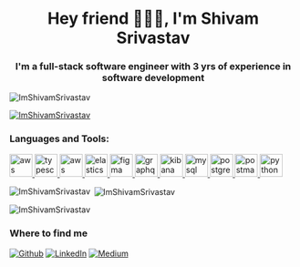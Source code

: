 <h1 align="center">Hey friend 🙋🏻‍♂️, I'm Shivam Srivastav</h1><h3 align="center">I'm a full-stack software engineer with 3 yrs of experience in software development</h3><p align="left"> <img src="https://komarev.com/ghpvc/?username=ImShivamSrivastav&label=Profile%20views&color=0e75b6&style=for-the-badge" alt="ImShivamSrivastav" /> </p><p align="left"> <a href="https://github.com/ryo-ma/github-profile-trophy"><img src="https://github-profile-trophy.vercel.app/?username=ImShivamSrivastav" alt="ImShivamSrivastav" /></a></p><p align="left"></p><h3 align="left">Languages and Tools:</h3><a href="https://www.java.com/en/" target="_blank" rel="noreferrer"> <img src="https://www.vectorlogo.zone/logos/java/java-icon.svg" alt="aws" width="40" height="40"/> </a><a href="https://www.typescriptlang.org/" target="_blank" rel="noreferrer"> <img src="https://www.vectorlogo.zone/logos/typescriptlang/typescriptlang-icon.svg" alt="typescript" width="40" height="40"/> </a><a href="https://aws.amazon.com/" target="_blank" rel="noreferrer"> <img src="https://www.vectorlogo.zone/logos/amazon_aws/amazon_aws-icon.svg" alt="aws" width="40" height="40"/> </a><a href="https://www.elastic.co" target="_blank" rel="noreferrer"> <img src="https://www.vectorlogo.zone/logos/elastic/elastic-icon.svg" alt="elasticsearch" width="40" height="40"/> </a><a href="https://www.figma.com/" target="_blank" rel="noreferrer"> <img src="https://www.vectorlogo.zone/logos/figma/figma-icon.svg" alt="figma" width="40" height="40"/> </a><a href="https://graphql.org" target="_blank" rel="noreferrer"> <img src="https://www.vectorlogo.zone/logos/graphql/graphql-icon.svg" alt="graphql" width="40" height="40"/> </a><a href="https://www.elastic.co/kibana" target="_blank" rel="noreferrer"> <img src="https://www.vectorlogo.zone/logos/elasticco_kibana/elasticco_kibana-icon.svg" alt="kibana" width="40" height="40"/> </a><a href="https://www.mysql.com/" target="_blank" rel="noreferrer"> <img src="https://www.vectorlogo.zone/logos/mysql/mysql-official.svg" alt="mysql" width="40" height="40"/> </a><a href="https://www.postgresql.org" target="_blank" rel="noreferrer"> <img src="https://www.vectorlogo.zone/logos/postgresql/postgresql-icon.svg" alt="postgresql" width="40" height="40"/> </a><a href="https://postman.com" target="_blank" rel="noreferrer"> <img src="https://www.vectorlogo.zone/logos/getpostman/getpostman-icon.svg" alt="postman" width="40" height="40"/> </a><a href="https://www.python.org" target="_blank" rel="noreferrer"> <img src="https://www.vectorlogo.zone/logos/python/python-icon.svg" alt="python" width="40" height="40"/> </a><p><img align="left" src="https://github-readme-stats.vercel.app/api/top-langs?username=ImShivamSrivastav&show_icons=true&locale=en&layout=compact" alt="ImShivamSrivastav" /></p><p>&nbsp;<img align="center" src="https://github-readme-stats.vercel.app/api?username=ImShivamSrivastav&show_icons=true&locale=en" alt="ImShivamSrivastav" /></p><p><img align="center" src="https://github-readme-streak-stats.herokuapp.com/?user=ImShivamSrivastav&" alt="ImShivamSrivastav" /></p><h3>Where to find me</h3><p><a href="https://github.com/ImShivamSrivastav" target="_blank"><img alt="Github" src="https://img.shields.io/badge/GitHub-%2312100E.svg?&style=for-the-badge&logo=Github&logoColor=white" /></a>  <a href="https://www.linkedin.com/in/imssrivastav/" target="_blank"><img alt="LinkedIn" src="https://img.shields.io/badge/linkedin-%230077B5.svg?&style=for-the-badge&logo=linkedin&logoColor=white" /></a> <a href="https://medium.com/@shivam-srivastav" target="_blank"><img alt="Medium" src="https://img.shields.io/badge/medium-%2312100E.svg?&style=for-the-badge&logo=medium&logoColor=white" /></a></p>
